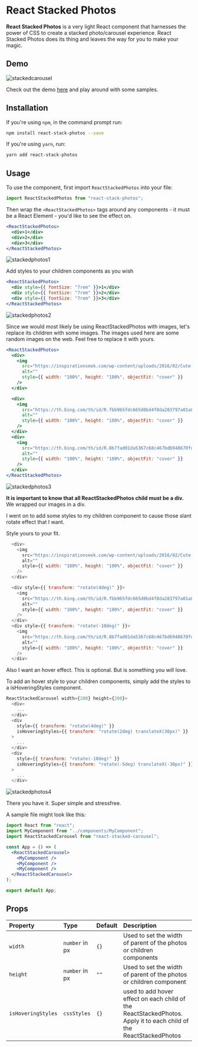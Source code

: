 ﻿# React Stacked Photos

**React Stacked Photos** is a very light React component that harnesses the power of CSS to create a stacked photo/carousel experience. React Stacked Photos does its thing and leaves the way for you to make your magic.

## Demo

![stackedcarousel](https://github.com/Ibadan-Techies/React-Stacked-Carousel/assets/51183064/21ddc271-2bf9-4f10-a021-e655be1d8df5)

Check out the demo [here]() and play around with some samples.

## Installation

If you're using `npm`, in the command prompt run:

```sh
npm install react-stack-photos --save
```

If you're using `yarn`, run:

```sh
yarn add react-stack-photos
```

## Usage

To use the component, first import `ReactStackedPhotos` into your file:

```jsx
import ReactStackedPhotos from "react-stack-photos";
```

Then wrap the `<ReactStackedPhotos>` tags around any components - it must be a React Element - you'd like to see the effect on.

```jsx
<ReactStackedPhotos>
  <div>1</div>
  <div>2</div>
  <div>3</div>
</ReactStackedPhotos>
```
![stackedphotos1](https://github.com/Ibadan-Techies/React-Stacked-Carousel/assets/51183064/79187e90-09ef-4765-87dc-1790adeaba09)


Add styles to your children components as you wish

```jsx
<ReactStackedPhotos>
  <div style={{ fontSize: "7rem" }}>1</div>
  <div style={{ fontSize: "7rem" }}>2</div>
  <div style={{ fontSize: "7rem" }}>3</div>
</ReactStackedPhotos>
```
![stackedphotos2](https://github.com/Ibadan-Techies/React-Stacked-Carousel/assets/51183064/36770638-7d0c-4f52-be44-0bd223f8dd1b)


Since we would most likely be using ReactStackedPhotos with images, let's replace its children with some images.
The images used here are some random images on the web. Feel free to replace it with yours.

```jsx
<ReactStackedPhotos>
  <div>
    <img
      src="https://inspirationseek.com/wp-content/uploads/2016/02/Cute-Dog-Photo.jpg"
      alt=""
      style={{ width: "100%", height: "100%", objectFit: "cover" }}
    />
  </div>

  <div>
    <img
      src="https://th.bing.com/th/id/R.fbb965fdc665d0bd4f8da283797a01a8?rik=lIO7W69%2flMx8MQ&riu=http%3a%2f%2f3.bp.blogspot.com%2f_fU7LdRkUMVM%2fTJTouRK_dTI%2fAAAAAAAAChM%2fO08EDbQJTwA%2fs1600%2fcute-baby-dog.jpeg&ehk=3ComR3Gf7XCD8wEKZXLMBPSkzlgxYZ7790TXto%2bJj3A%3d&risl=&pid=ImgRaw&r=0"
      alt=""
      style={{ width: "100%", height: "100%", objectFit: "cover" }}
    />
  </div>
  <div>
    <img
      src="https://th.bing.com/th/id/R.8b7fad01da5367c68c467bd6948670fd?rik=KFSmp6damF3c3Q&riu=http%3a%2f%2f4.bp.blogspot.com%2f-GOOCS9LbwP8%2fTaz7HOWknfI%2fAAAAAAAAACs%2fV7sR0wpvMKM%2fs1600%2fCute%2bPuppy%2bDog.jpg&ehk=c2CdJK42k3Sc83ZNT7zEIYYZmfyLA15lZDuWBu7FdUM%3d&risl=&pid=ImgRaw&r=0"
      alt=""
      style={{ width: "100%", height: "100%", objectFit: "cover" }}
    />
  </div>
</ReactStackedPhotos>
```
![stackedphotos3](https://github.com/Ibadan-Techies/React-Stacked-Carousel/assets/51183064/293b50b5-6007-4e80-a0f0-4b37495d7fef)


**It is important to know that all ReactStackedPhotos child must be a div.** We wrapped our images in a div.

I went on to add some styles to my children component to cause those slant rotate effect that I want.

Style yours to your fit.

```js
  <div>
    <img
      src="https://inspirationseek.com/wp-content/uploads/2016/02/Cute-Dog-Photo.jpg"
      alt=""
      style={{ width: "100%", height: "100%", objectFit: "cover" }}
    />
  </div>

  <div style={{ transform: "rotate(4deg)" }}>
    <img
      src="https://th.bing.com/th/id/R.fbb965fdc665d0bd4f8da283797a01a8?rik=lIO7W69%2flMx8MQ&riu=http%3a%2f%2f3.bp.blogspot.com%2f_fU7LdRkUMVM%2fTJTouRK_dTI%2fAAAAAAAAChM%2fO08EDbQJTwA%2fs1600%2fcute-baby-dog.jpeg&ehk=3ComR3Gf7XCD8wEKZXLMBPSkzlgxYZ7790TXto%2bJj3A%3d&risl=&pid=ImgRaw&r=0"
      alt=""
      style={{ width: "100%", height: "100%", objectFit: "cover" }}
    />
  </div>
  <div style={{ transform: "rotate(-10deg)" }}>
    <img
      src="https://th.bing.com/th/id/R.8b7fad01da5367c68c467bd6948670fd?rik=KFSmp6damF3c3Q&riu=http%3a%2f%2f4.bp.blogspot.com%2f-GOOCS9LbwP8%2fTaz7HOWknfI%2fAAAAAAAAACs%2fV7sR0wpvMKM%2fs1600%2fCute%2bPuppy%2bDog.jpg&ehk=c2CdJK42k3Sc83ZNT7zEIYYZmfyLA15lZDuWBu7FdUM%3d&risl=&pid=ImgRaw&r=0"
      alt=""
      style={{ width: "100%", height: "100%", objectFit: "cover" }}
    />
  </div>
```

Also I want an hover effect. This is optional. But is something you will love.

To add an hover style to your children components, simply add the styles to a isHoveringStyles component.

```js
ReactStackedCarousel width={200} height={200}>
  <div>
    ...
  </div>
  <div
    style={{ transform: "rotate(4deg)" }}
    isHoveringStyles={{ transform: "rotate(2deg) translateX(30px)" }}
  >
    ...
  </div>
  <div
    style={{ transform: "rotate(-10deg)" }}
    isHoveringStyles={{ transform: "rotate(-5deg) translateX(-30px)" }}
  >
    ...
  </div>
```
![stackedphotos4](https://github.com/Ibadan-Techies/React-Stacked-Carousel/assets/51183064/69432859-0c00-431f-bedf-cacfef4a5ce2)

There you have it. Super simple and stressfree.

A sample file might look like this:

```jsx
import React from "react";
import MyComponent from "../components/MyComponent";
import ReactStackedCarousel from "react-stacked-carousel";

const App = () => (
  <ReactStackedCarousel>
    <MyComponent />
    <MyComponent />
    <MyComponent />
  </ReactStackedCarousel>
);

export default App;
```

## Props

| Property           | Type           | Default | Description                                                                                                        |
| :----------------- | :------------- | :------ | :----------------------------------------------------------------------------------------------------------------- |
| `width`            | `number` in px | `{}`    | Used to set the width of parent of the photos or children components                                               |
| `height`           | `number` in px | `""`    | Used to set the width of parent of the photos or children component                                                |
| `isHoveringStyles` | `cssStyles`    | `{}`    | used to add hover effect on each child of the ReactStackedPhotos. Apply it to each child of the ReactStackedPhotos |
